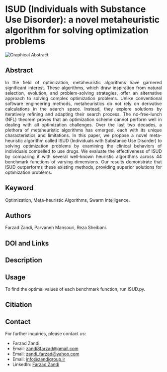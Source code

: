 # ISUD (Individuals with Substance Use Disorder): a novel metaheuristic algorithm for solving optimization problems
![Graphical Abstract](https://github.com/Farzad-Zandi/ISUD/blob/main/Graphical%20Abstract.jpg)
## Abstract
<p align="justify">
In the field of optimization, metaheuristic algorithms have garnered significant interest. These algorithms, which draw inspiration from natural selection, evolution, and problem-solving strategies, offer an alternative approach to solving complex optimization problems. Unlike conventional software engineering methods, metaheuristics do not rely on derivative calculations in the search space. Instead, they explore solutions by iteratively refining and adapting their search process. The no-free-lunch (NFL) theorem proves that an optimization scheme cannot perform well in dealing with all optimization challenges. Over the last two decades, a plethora of metaheuristic algorithms has emerged, each with its unique characteristics and limitations. In this paper, we propose a novel meta-heuristic algorithm called ISUD (Individuals with Substance Use Disorder) to solving optimization problems by examining the clinical behaviors of individuals compelled to use drugs. We evaluate the effectiveness of ISUD by comparing it with several well-known heuristic algorithms across 44 benchmark functions of varying dimensions. Our results demonstrate that ISUD outperforms these existing methods, providing superior solutions for optimization problems.
</p>

## Keyword
Optimization, Meta-heuristic Algorithms, Swarm Intelligence.
## Authors
Farzad Zandi, Parvaneh Mansouri, Reza Sheibani.
## DOI and Links
## Description
## Usage
To find the optimal values of each benchmark function, run ISUD.py.
## Citiation
## Contact
For further inquiries, please contact us:
- Farzad Zandi.
- Email: [zandi8farzad@gmail.com](zandi8farzad@gmail.com)
- Email: [zandi_farzad@yahoo.com](zandi_farzad@yahoo.com)
- Email: [info@zandigroup.ir](info@zandigroup.ir)
- LinkedIn: [Farzad Zandi](https://www.linkedin.com/in/farzad-zandi-86a37326a/)

